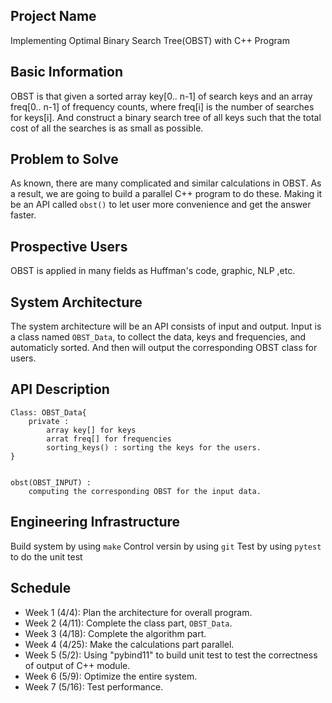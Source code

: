 ## Project Name

Implementing Optimal Binary Search Tree(OBST) with C++ Program


## Basic Information

OBST is that given a sorted array key[0.. n-1] of search keys and an array freq[0.. n-1] of frequency counts, where freq[i] is the number of searches for keys[i]. And construct a binary search tree of all keys such that the total cost of all the searches is as small as possible.


## Problem to Solve

As known, there are many complicated and similar calculations in OBST. As a result, we are going to build a parallel C++ program to do these. Making it be an API called `obst()` to let user more convenience and get the answer faster.


## Prospective Users

OBST is applied in many fields as Huffman's code, graphic, NLP ,etc.

## System Architecture

The system architecture will be an API consists of input and output. Input is a class named `OBST_Data`, to collect the data, keys and frequencies, and automaticly sorted. And then will output the corresponding OBST class for users.


## API Description
```
Class: OBST_Data{
    private :
        array key[] for keys
        arrat freq[] for frequencies
        sorting_keys() : sorting the keys for the users.
}


obst(OBST_INPUT) :
    computing the corresponding OBST for the input data.
```



## Engineering Infrastructure
Build system by using `make`
Control versin by using `git`
Test by using `pytest` to do the unit test


## Schedule
* Week 1 (4/4): Plan the architecture for overall program.
* Week 2 (4/11): Complete the class part, `OBST_Data`.
* Week 3 (4/18): Complete the algorithm part.
* Week 4 (4/25): Make the calculations part parallel.
* Week 5 (5/2): Using "pybind11" to build unit test to test the correctness of output of C++ module.
* Week 6 (5/9): Optimize the entire system.
* Week 7 (5/16): Test performance.
